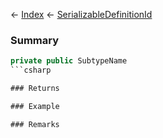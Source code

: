 ← [Index](Api-Index) ← [SerializableDefinitionId](VRage.ObjectBuilders.SerializableDefinitionId)

### Summary

```csharp
private public SubtypeName
```csharp

### Returns

### Example

### Remarks

